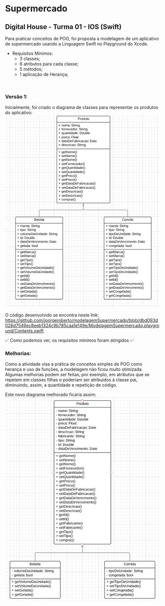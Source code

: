 # Supermercado
## Digital House - Turma 01 - IOS (Swift)

Para praticar conceitos de POO, foi proposta a modelagem de um aplicativo de supermercado usando a Linguagem Swift no Playground do Xcode.

- Requisitos Mínimos:
  * 3 classes;
  * 6 atributos para cada classe;
  * 5 métodos;
  * 1 aplicação de Herança;
  
<br>

### Versão 1:
Inicialmente, foi criado o diagrama de classes para representar os produtos do aplicativo: <br> 
<img alt="calculator_preview" width="600" src="https://github.com/joorgeroberto/modelagemSupermercado/blob/master/Images/Supermercado_inicial.png">

O código desenvolvido se encontra neste link: https://github.com/joorgeroberto/modelagemSupermercado/blob/dbd093d028d7549ec8eeb1324c9b785caa1e149e/ModelagemSupermercado.playground/Contents.swift

:white_check_mark: Como podemos ver, os requisitos mínimos foram atingidos :white_check_mark:
<br>
### Melhorias:
Como a atividade visa a prática de conceitos simples de POO como herança e uso de funções, a modelagem não ficou muito otimizada. Algumas melhorias podem ser feitas, por exemplo, em atributos que se repetem em classes filhas e poderiam ser atribuidos à classe pai, diminuindo, assim, a quantidade e repetição de código.

Este novo diagrama melhorado ficaria assim: <br> 
<img alt="calculator_preview" width="600" src="https://github.com/joorgeroberto/modelagemSupermercado/blob/master/Images/Supermercado_v2.png">